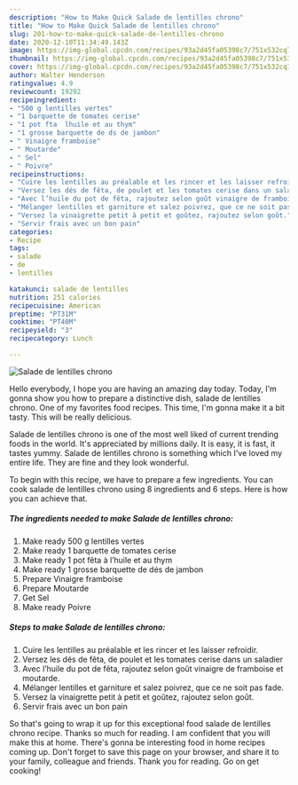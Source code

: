 ```yaml
---
description: "How to Make Quick Salade de lentilles chrono"
title: "How to Make Quick Salade de lentilles chrono"
slug: 201-how-to-make-quick-salade-de-lentilles-chrono
date: 2020-12-10T11:34:49.143Z
image: https://img-global.cpcdn.com/recipes/93a2d45fa05398c7/751x532cq70/salade-de-lentilles-chrono-photo-principale-de-la-recette.jpg
thumbnail: https://img-global.cpcdn.com/recipes/93a2d45fa05398c7/751x532cq70/salade-de-lentilles-chrono-photo-principale-de-la-recette.jpg
cover: https://img-global.cpcdn.com/recipes/93a2d45fa05398c7/751x532cq70/salade-de-lentilles-chrono-photo-principale-de-la-recette.jpg
author: Walter Henderson
ratingvalue: 4.9
reviewcount: 19292
recipeingredient:
- "500 g lentilles vertes"
- "1 barquette de tomates cerise"
- "1 pot fta  lhuile et au thym"
- "1 grosse barquette de ds de jambon"
- " Vinaigre framboise"
- " Moutarde"
- " Sel"
- " Poivre"
recipeinstructions:
- "Cuire les lentilles au préalable et les rincer et les laisser refroidir."
- "Versez les dés de fêta, de poulet et les tomates cerise dans un saladier"
- "Avec l’huile du pot de fêta, rajoutez selon goût vinaigre de framboise et moutarde."
- "Mélanger lentilles et garniture et salez poivrez, que ce ne soit pas fade."
- "Versez la vinaigrette petit à petit et goûtez, rajoutez selon goût."
- "Servir frais avec un bon pain"
categories:
- Recipe
tags:
- salade
- de
- lentilles

katakunci: salade de lentilles 
nutrition: 251 calories
recipecuisine: American
preptime: "PT31M"
cooktime: "PT40M"
recipeyield: "3"
recipecategory: Lunch

---
```



![Salade de lentilles chrono](https://img-global.cpcdn.com/recipes/93a2d45fa05398c7/751x532cq70/salade-de-lentilles-chrono-photo-principale-de-la-recette.jpg)

Hello everybody, I hope you are having an amazing day today. Today, I'm gonna show you how to prepare a distinctive dish, salade de lentilles chrono. One of my favorites food recipes. This time, I'm gonna make it a bit tasty. This will be really delicious.



Salade de lentilles chrono is one of the most well liked of current trending foods in the world. It's appreciated by millions daily. It is easy, it is fast, it tastes yummy. Salade de lentilles chrono is something which I've loved my entire life. They are fine and they look wonderful.


To begin with this recipe, we have to prepare a few ingredients. You can cook salade de lentilles chrono using 8 ingredients and 6 steps. Here is how you can achieve that.

<!--inarticleads1-->

##### The ingredients needed to make Salade de lentilles chrono:

1. Make ready 500 g lentilles vertes
1. Make ready 1 barquette de tomates cerise
1. Make ready 1 pot fêta à l’huile et au thym
1. Make ready 1 grosse barquette de dés de jambon
1. Prepare  Vinaigre framboise
1. Prepare  Moutarde
1. Get  Sel
1. Make ready  Poivre




<!--inarticleads2-->

##### Steps to make Salade de lentilles chrono:

1. Cuire les lentilles au préalable et les rincer et les laisser refroidir.
1. Versez les dés de fêta, de poulet et les tomates cerise dans un saladier
1. Avec l’huile du pot de fêta, rajoutez selon goût vinaigre de framboise et moutarde.
1. Mélanger lentilles et garniture et salez poivrez, que ce ne soit pas fade.
1. Versez la vinaigrette petit à petit et goûtez, rajoutez selon goût.
1. Servir frais avec un bon pain




So that's going to wrap it up for this exceptional food salade de lentilles chrono recipe. Thanks so much for reading. I am confident that you will make this at home. There's gonna be interesting food in home recipes coming up. Don't forget to save this page on your browser, and share it to your family, colleague and friends. Thank you for reading. Go on get cooking!
